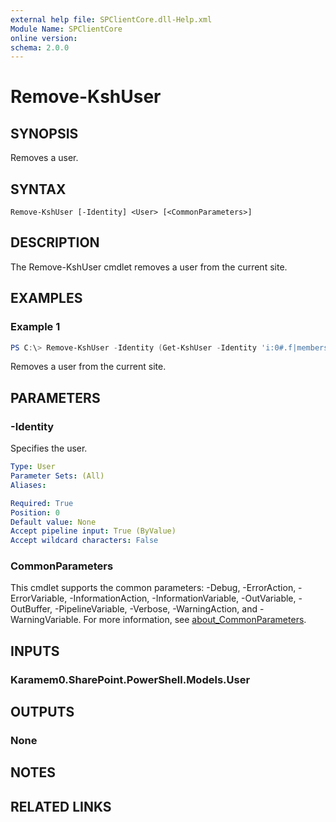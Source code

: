 ```yaml
---
external help file: SPClientCore.dll-Help.xml
Module Name: SPClientCore
online version:
schema: 2.0.0
---
```


# Remove-KshUser

## SYNOPSIS
Removes a user.

## SYNTAX

```
Remove-KshUser [-Identity] <User> [<CommonParameters>]
```

## DESCRIPTION
The Remove-KshUser cmdlet removes a user from the current site.

## EXAMPLES

### Example 1
```powershell
PS C:\> Remove-KshUser -Identity (Get-KshUser -Identity 'i:0#.f|membership|admin@example.onmicrosoft.com')
```

Removes a user from the current site.

## PARAMETERS

### -Identity
Specifies the user.

```yaml
Type: User
Parameter Sets: (All)
Aliases:

Required: True
Position: 0
Default value: None
Accept pipeline input: True (ByValue)
Accept wildcard characters: False
```

### CommonParameters
This cmdlet supports the common parameters: -Debug, -ErrorAction, -ErrorVariable, -InformationAction, -InformationVariable, -OutVariable, -OutBuffer, -PipelineVariable, -Verbose, -WarningAction, and -WarningVariable. For more information, see [about_CommonParameters](http://go.microsoft.com/fwlink/?LinkID=113216).

## INPUTS

### Karamem0.SharePoint.PowerShell.Models.User

## OUTPUTS

### None

## NOTES

## RELATED LINKS
